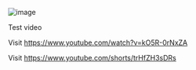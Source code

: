 ![image](https://github.com/v6cl/MyDIYthings/assets/16078263/186e7435-38c4-4dc8-a853-3de3d8120f61)

Test video

Visit https://www.youtube.com/watch?v=kO5R-0rNxZA

Visit https://www.youtube.com/shorts/trHfZH3sDRs
